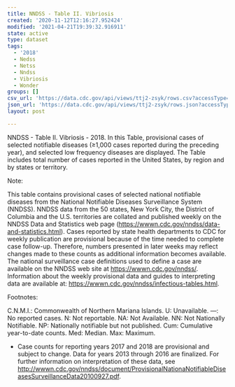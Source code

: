 ```yaml
---
title: NNDSS - Table II. Vibriosis
created: '2020-11-12T12:16:27.952424'
modified: '2021-04-21T19:39:32.916911'
state: active
type: dataset
tags:
  - '2018'
  - Nedss
  - Netss
  - Nndss
  - Vibriosis
  - Wonder
groups: []
csv_url: 'https://data.cdc.gov/api/views/ttj2-zsyk/rows.csv?accessType=DOWNLOAD'
json_url: 'https://data.cdc.gov/api/views/ttj2-zsyk/rows.json?accessType=DOWNLOAD'
layout: post

---
```

NNDSS - Table II.  Vibriosis - 2018. In this Table, provisional cases of selected notifiable diseases (≥1,000 cases reported during the preceding year), and selected low frequency diseases are displayed. The Table includes total number of cases reported in the United States, by region and by states or territory.

Note:

This table contains provisional cases of selected national notifiable diseases from the National Notifiable Diseases Surveillance System (NNDSS). NNDSS data from the 50 states, New York City, the District of Columbia and the U.S. territories are collated and published weekly on the NNDSS Data and Statistics web page (https://wwwn.cdc.gov/nndss/data-and-statistics.html). Cases reported by state health departments to CDC for weekly publication are provisional because of the time needed to complete case follow-up.  Therefore, numbers presented in later weeks may reflect changes made to these counts as additional information becomes available. The national surveillance case definitions used to define a case are available on the NNDSS web site at https://wwwn.cdc.gov/nndss/. Information about the weekly provisional data and guides to interpreting data are available at: https://wwwn.cdc.gov/nndss/infectious-tables.html. 

Footnotes:

C.N.M.I.: Commonwealth of Northern Mariana Islands. 
U: Unavailable. —: No reported cases. N: Not reportable. NA:  Not Available.  NN: Not Nationally Notifiable. NP: Nationally notifiable but not published. Cum: Cumulative year-to-date counts. Med: Median. Max: Maximum. 

* Case counts for reporting years 2017 and 2018 are provisional and subject to change. Data for years 2013 through 2016 are finalized. For further information on interpretation of these data, see http://wwwn.cdc.gov/nndss/document/ProvisionalNationaNotifiableDiseasesSurveillanceData20100927.pdf.
